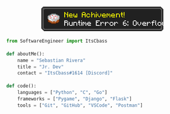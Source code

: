 <p align="center">
  <img src="achivement.png" />
</p>

```python
from SoftwareEngineer import ItsCbass

def aboutMe():
    name = "Sebastian Rivera"
    title = "Jr. Dev"
    contact = "ItsCbass#1614 [Discord]"

def code():
    languages = ["Python", "C", "Go"]
    frameworks = ["Pygame", "Django", "Flask"]
    tools = ["Git", "GitHub", "VSCode", "Postman"]
```
